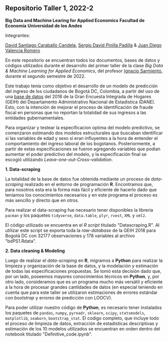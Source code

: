 ## Repositorio Taller 1, 2022-2


**Big Data and Machine Learing for Applied Economics**
**Facultad de Economía**
**Universidad de los Andes**

Integrantes:

[David Santiago Caraballo Candela](https://github.com/scaraballoc), [Sergio David Pinilla Padilla](https://github.com/sdpinilla18) & [Juan Diego Valencia Romero](https://github.com/judval)

En este repositorio se encuentran todos los documentos, bases de datos y códigos utilizados durante el desarrollo del primer taller de la clase *Big Data & Machine Learning for Applied Economics*, del profesor [Ignacio Sarmiento](https://ignaciomsarmiento.github.io/), durante el segundo semestre de 2022.

Este trabajo tenía como objetivo el desarrollo de un modelo de predicción del ingreso de los ciudadanos de Bogotá DC, Colombia, a partir del uso de una [base de datos](https://ignaciomsarmiento.github.io/GEIH2018_sample/) del 2018 de la Gran Encuesta Integrada de Hogares (GEIH) del Departamento Administrativo Nacional de Estadistica (DANE). Esto, con la intención de mejorar el proceso de identificación de fraude fiscal en personas que no reportan la totalidad de sus ingresos a las entidades gubernamentales.

Para organizar y testear la especificacion optima del modelo predictivo, se comenzaron estimando dos modelos estructurales que buscaban identificar si las variables de edad y sexo si eran influyentes a la hora de entender el comportamiento del ingreso laboral de los bogotanos. Posteriormente, a partir de estas especificaciones se fueron agregando variables que podian aumentar el poder predictivo del modelo, y la especificación final se escogió utilizando *Leave-one-out-Cross-validation*.

**1. Data-scraping**

La totalidad de la base de datos fue obtenida mediante un proceso de *data-scraping* realizado en el entorno de programación **R**. Encontramos que, para nosotros esta era la forma más fácil y eficiente de hacerlo dado que teniamos los conocimientos necesarios y en este programa el proceso es más sencillo y directo que en otros.

Para realizar el data-scraping fue necesario tener disponibles la libreria `pacman` y los paquetes `tidyverse`, `data.table`, `plyr`, `rvest`, `XML` y `xml2`.

El código utilizado se encuentra en el *R script* titulado "Datascraping.R". Al utilizar este script se exporta toda la *raw-database* de la GEIH 2018 para Bogotá DC con 32177 observaciones y 178 variables al archivo "bdPS1.Rdata".

**2. Data cleaning & Modeling**

Luego de realizar el *data-scraping* en **R**, migramos a **Python** para realizar la limpieza y organización de la base de datos, y la modelación y estimación de todas las especificaciones propuestas. Se tomó esta decisión dado que, por un lado, poseemos mayores conocimientos técnicos en **Python**, y, por otro lado, consideramos que es un programa mucho más versátil y eficiente a la hora de procesar grandes cantidades de datos (en especial teniendo en cuenta que para este taller se utilizaron estimaciones de errores estándar con *bootstrap* y errores de predicción con LOOCV).

Para poder utilizar nuestro código de **Python**, es necesario tener instalados los paquetes de `pandas`, `numpy`, `pyreadr`, `sklearn`, `scipy`, `statsmodels`, `matplotlib`, `seaborn`, `bootstrap_stat`. El codigo completo, que incluye todo el proceso de limpieza de datos, extracción de estadisticas descriptivas y estimación de los 10 modelos utilizados se encuentran en orden dentro del notebook titulado "Definitive_code.ipynb".
